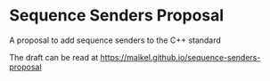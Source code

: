 # Sequence Senders Proposal
A proposal to add sequence senders to the C++ standard

The draft can be read at https://maikel.github.io/sequence-senders-proposal
